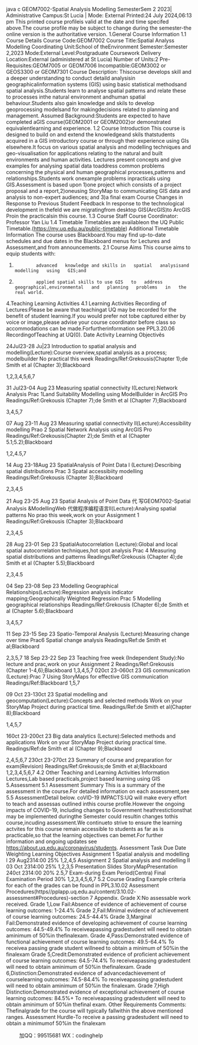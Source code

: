 java c
GEOM7002-Spatial Analysis Modelling 
SemesterSem 2 2023| Administrative Campus:St    Lucia    | Mode: External   Printed:24   July   2024,06:13   pm
This   printed course   profileis valid at the date and   time   specifed   above.The   course   profile   may   be   subject   to   change   during   the   semester-the   online   version is the authoritative   version.
1.General Course       Information 
1.1 Course Details Course Code:GEOM7002
Course Title:Spatial   Analyss   Modelling
Coordinating Unit:School   of theEnvironment Semester:Semester   2,2023
Mode:External
Level:Postgraduate Coursework
Delivery Location:External   (administered at St   Lucia) Number of Units:2 
Pre-Requisites:GEOM7005 or GEOM7006
Incompatible:GEOM3002 or GEOS3300 or GEOM7301
Course Description: Thiscourse   develops   skill   and   a   deeper   understanding   to   conduct   detaild   analysisin   geographicalinformation   systems   (GIS)
using   basic statistical   methodsand spatial analysis.Students   learn to analyse   spatial   patterns   and   relate these   to   processes   inthe   natural
environment   andhuman   spatial   behaviour.Students   also   gain   knowledge   and   skils to   develop   geoprocessing   modelsand for   makingdecisions   related to planning and   management.
Assumed Background:Students are expected to   have completed aGIS   course(GEOM2001   or   GEOM2002)or   demonstrated   equivalentlearning   and   experience.
1.2 Course Introduction 
This course   is designed to build on and   extend the   knowledgeand   skils   thatstudents   acquired   in   a   GIS   introductory   course   or   through   their
experience using GIs elsewhere.It focus on various spatial   analysis   and   modelling   techniques   and   geo-visualisation for   applications   relating   to   the   natural and built environments and   human   activities.
Lectures present concepts and give examples for analysing   spatial   data   toaddress   common   problems   concerning   the   physical   and   human
geographical   processes,patterns   and   relationships.Students work   onexample   problems   inpracticals   using   GIS.Assessment   is   based   upon   1)one   project which consists of a project proposal and   a   report,2)oneusing   StoryMap   to   communicating   GIS   data   and   analysis   to   non-expert   audiences;      and   3)a   final   exam
Course Changes in Response to Previous Student Feedback 
In   response to the technological   development   in thefeld   we   are   migratingfrom   desktop   GIS(ArcGIS)to   ArcGIS   Proin   the   practicalsin   this   course.
1.3 Course Staff 
Course Coordinator: Professor Yan   Liu
1.4 Timetable 
Timetables are availableon the   UQ   Public Timetable.(https://my.uq.edu.au/public-timetable)
Additional Timetable Information 
The course uses   Blackboard.You may find up-to-date   schedules   and   due   dates   in   the   Blackboard   menus for   Lectures   and Assessment,and   from   announcements.
2.1 Course Aims 
This course aims to equip   students with:
1)             advanced   knowledge and skills in   spatial   analysisand   modelling   using   GIS;and
2)             applied spatial skills to use GIS   to   address   geographical,environmental   and   planning   problems   in   the   real world.
4.Teaching Learning Activities 
4.1 Learning Activities 
Recording of Lectures:Please be aware that teachingat   UQ   may   be   recorded for the   benefit   of student   learning.If you would   prefer   not tobe
captured either by voice or image,please advise your   course   coordinator   before   class   so   accommodations   can   be   made.Forfurtherinformation   see   PPL3.20.06 RecordingofTeaching   at   UQ(0).
Date 
Activity 
Learning 
Objectivěs 

24Jul23-28 Ju|23 
Introduction to spatial analysis and modelling(Lecture):Course overview,spatial analysis as a process; modelbuilder 
No practical this week 
Readings/Ref:Grekousis(Chapter 1);de Smith et al (Chapter 3);Blackboard 

1,2,3,4,5,6,7 

31 Jul23-04 Aug 23 
Measuring spatial connectivity I(Lecture):Network Analysis 
Prac 1Land Suitability Modelling using ModelBuilder in ArcGIS Pro 
Readings/Ref:Grekousis (Chapter 7);de Smith et al (Chapter 7);Blackboard 

3,4,5,7 

07 Aug 23-11 Aug 23 
Measuring spatial connectivity ll(Lecture):Accessibility modelling Prao 2 Spatial Network Analysis using ArcGIS Pro 
Readings/Ref:Grekousis(Chapter 2);de Smith et al (Chapter 5.1;5.2);Blackboard 

1,2,4.5,7 

14 Aug 23-18Aug 23 
SpatialAnalysis of Point Data l (Lecture):Describing spatial distributions Prac 3 Spatal accessibiity modelling 
Readings/Ref:Grekousis (Chapter 3);Blackboard 

2,3,4,5 

21 Aug 23-25 Aug 23 
Spatial Analysis of Point Data 代 写GEOM7002-Spatial Analysis &ModellingWeb
代做程序编程语言ll(Lecture):Analysing spatial patterns No prao this week,work on your Assignment 1 
Readings/Ref:Grekousis (Chapter 3);Blackboard 

2,3,4,5 

28 Aug 23-01 Sep 23 
SpatialAutocorrelation (Lecture):Global and local spatial autocorrelation techniques,hot spot analysis Prac 4 Measuring spatial distributions and patterns 
Readings/Ref:Grekousis (Chapter 4);de Smith et al (Chapter 5.5);Blackboard 

2,3,4.5 

04 Sep 23-08 Sep 23 
Modelling Geographical Relationships(Lecture):Regression analysis indicator mapping;Geographically Weighted Regression 
Prac 5 Modelling geographical relationships 
Readings/Ref:Grekousis (Chapter 6);de Smith et al (Chapter 5.6);Blackboard 

3,4,5,7 

11 Sep 23-15 Sep 23 
Spatio-Temporal Analysis (Lecture):Measuring change over time Prac6 Spatial change analysis 
Readings/Ref:de Smith et al;Blackboard 

2,3,5,7 
18 Sep 23-22 Sep 23 
Teaching free week (Independent Study):No lecture and prac,work on your Assignment 2 Readings/Ref:Grekousis (Chapter 1-4,6);Blackboard 
1,3,4,5,7 
020ct 23-060ct 23 
GIS communication (Lecture):Prac 7 Using StoryMaps for effective GIS communication Readings/Ref:Blackboard 
1,5,7 

09 Oct 23-130ct 23 
Spatial modelling and geocomputation(Lecture):Concepts and selected methods Work on your StoryMap Project during practical time. 
Readings/Ref:de Smith et al(Chapter 8);Blackboard 

1,4,5,7 

160ct 23-200ct 23 
Big data analytics (Lecture):Selected methods and applications Work on your StoryMap Project during practical time. 
Readings/Ref:de Smith et al (Chapter 9);Blackboard 

2,4,5,6,7 
230ct 23-270ct 23 
Summary of course and preparation for exam(Revision) Readings/Ref:Grekousis;de Smith et al;Blackboard 
1,2,3,4,5,6,7 
4.2 Other Teaching and Learning Activities Information 
Lectures,Lab based practicals,project based   learning   using GIS
5.Assessment 
5.1 Assessment Summary 
This is a summary of the assessment in the   course.For   detailed   information   on   each   assessment,see   5.5   AssessmentDetail   below.
coVID-19   IMPACTS:UQ will make every effort to teach and assessas   outlined   inthis   course   profile.However   the   ongoing   impacts   of   COVID-19,
including changes to Government heathrestictionsthat may   be   implemented   duringthe   Semester   could   resultin   changes   tothis   course,incuding assessment.We continueto strive to ensure the learning actvites for   this   course   remain   accessible   to   students   as   far   as   is   practicable,so   that   the   learning objectives can bemet.For further information and ongoing   updates see https://about.uq.edu.au/coronavirus/students.
Assessment Task 
Due Date 
Weighting 
Learning Objectives 
Assignment 1 
Spatial analysis and modelling l 
29 Aug2314:00 
25% 
1,2,4,5 
Assignment 2 
Spatial analysis and modelling Ⅱ 
03 Oct 2314:00 
25% 
1,2,3,5 
Presentation Slides 
StoryMapPresentation 
240ct 2314:00 
20% 
2.5,7 
Exam-during Exam Period(Centra) Final 
Examination Period 
30% 
1,2,3,4,5,6,7 
5.2 Course Grading 
Example criteria for each of the grades can be found   in   PPL3.10.02 Assessment   Procedures(https//pplapp.uq.edu.au/content/3.10.02-   assessment#Procedures)-section 7 Appendix.
Grade X:No assessable work   received.
Grade 1,Low Fail:Absence of evidence of achievement of course   learning outcomes:   1-24.4%
Grade 2,Fail:Minimal evidence of achievement of course learning outcomes:   24.5-44.4%
Grade 3,Marginal Fail:Demonstrated evidence of developing achievement of course learning   outcomes:   44.5-49.4%
To receiveapassing gradestudent will need to obtain aminimum of 50%in thefinalexam. 
Grade 4,Pass:Demonstrated evidence of functional achievement of course learning outcomes:   49.5-64.4%
To receivea passing grade student willneed to obtain a minimum of 50%in the finalexam 
Grade 5,Credit:Demonstrated evidence of proficient achievement of course learning   outcomes:   64.5-74.4%
To receiveapassing gradestudent will need to obtain aminimum of 50%in thefinalexam. 
Grade 6,Distinction:Demonstrated evidence of advancedachievement of courselearning outcomes:   74.5-84.4%
To receiveapassing gradestudent will need to obtain aminimum of 50%in the finalexam. 
Grade 7,High Distinction:Demonstrated evidence of exceptional achievement   of course   learning   outcomes:   84.5%+
To receiveapassing gradestudent will need to obtain aminimum of 50%in thefinal exam. 
Other Requirements Comments: 
Thefinalgrade for the course will typically fallwithin the above mentioned ranges. 
Assessment Hurdle-To receive a passing gradestudent will need to obtain a minimumof 50%in the finalexam 



         
加QQ：99515681  WX：codinghelp
